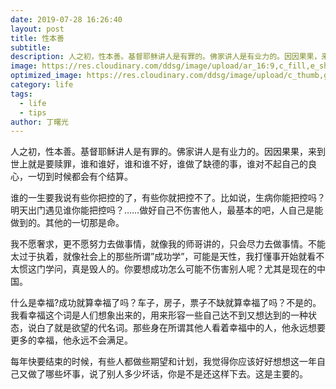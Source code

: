 ```yaml
---
date: 2019-07-28 16:26:40
layout: post
title: 性本善
subtitle: 
description: 人之初，性本善。基督耶稣讲人是有罪的。佛家讲人是有业力的。因因果果，来到世上就是要赎罪，谁和谁好，谁和谁不好，谁做了缺德的事，谁对不起自己的良心，一切到时候都会有个结算。
image: https://res.cloudinary.com/ddsg/image/upload/ar_16:9,c_fill,e_sharpen,g_auto,h_399,w_760/v1567070792/leonard-cotte-c1Jp-fo53U8-unsplash_oz1uko.jpg
optimized_image: https://res.cloudinary.com/ddsg/image/upload/c_thumb,g_face,h_200,w_380/v1567070792/leonard-cotte-c1Jp-fo53U8-unsplash_oz1uko.jpg
category: life
tags:
  - life
  - tips
author: 丁曙光
---
```

人之初，性本善。基督耶稣讲人是有罪的。佛家讲人是有业力的。因因果果，来到世上就是要赎罪，谁和谁好，谁和谁不好，谁做了缺德的事，谁对不起自己的良心，一切到时候都会有个结算。

谁的一生要我说有些你把控的了，有些你就把控不了。比如说，生病你能把控吗？明天出门遇见谁你能把控吗？……做好自己不伤害他人，最基本的吧，人自己是能做到的。其他的一切那是命。

我不愿奢求，更不愿努力去做事情，就像我的师哥讲的，只会尽力去做事情。不能太过于执着，就像社会上的那些所谓”成功学”，可能是天性，我打懂事开始就看不太惯这门学问，真是毁人的。你要想成功怎么可能不伤害别人呢？尤其是现在的中国。

什么是幸福?成功就算幸福了吗？车子，房子，票子不缺就算幸福了吗？不是的。我看幸福这个词是人们想象出来的，用来形容一些自己达不到又想达到的一种状态，说白了就是欲望的代名词。那些身在所谓其他人看着幸福中的人，他永远想要更多的幸福，他永远不会满足。

每年快要结束的时候，有些人都做些期望和计划，我觉得你应该好好想想这一年自己又做了哪些坏事，说了别人多少坏话，你是不是还这样下去。这是主要的。








